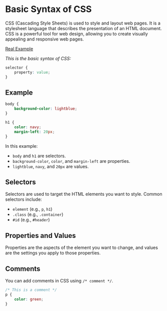 
# Basic Syntax of CSS

CSS (Cascading Style Sheets) is used to style and layout web pages. It is a stylesheet language that describes the presentation of an HTML document.
CSS is a powerful tool for web design, allowing you to create visually appealing and responsive web pages.

[Real Example](/Stage-4/documents/syntax.css)

<em>This is the basic syntax of CSS:</em>

```css
selector {
    property: value;
}
```

## Example

```css
body {
    background-color: lightblue;
}

h1 {
    color: navy;
    margin-left: 20px;
}
```

In this example:
- `body` and `h1` are selectors.
- `background-color`, `color`, and `margin-left` are properties.
- `lightblue`, `navy`, and `20px` are values.

## Selectors

Selectors are used to target the HTML elements you want to style. Common selectors include:
- `element` (e.g., `p`, `h1`)
- `.class` (e.g., `.container`)
- `#id` (e.g., `#header`)

## Properties and Values

Properties are the aspects of the element you want to change, and values are the settings you apply to those properties.

## Comments

You can add comments in CSS using `/* comment */`.

```css
/* This is a comment */
p {
    color: green;
}
```
